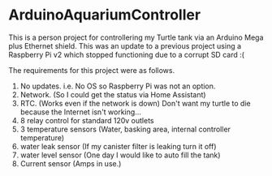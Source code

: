 # ArduinoAquariumController

This is a person project for controllering my Turtle tank via an Arduino Mega plus Ethernet shield.
This was an update to a previous project using a Raspberry Pi v2 which stopped functioning due to a corrupt SD card :(

The requirements for this project were as follows.

1. No updates. i.e. No OS so Raspberry Pi was not an option.
2. Network. (So I could get the status via Home Assistant)
3. RTC. (Works even if the network is down) Don't want my turtle to die because the Internet isn't working...
4. 8 relay control for standard 120v outlets
5. 3 temperature sensors (Water, basking area, internal controller temperature)
6. water leak sensor (If my canister filter is leaking turn it off)
7. water level sensor (One day I would like to auto fill the tank)
8. Current sensor (Amps in use.)
